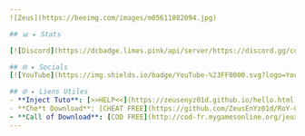 ```yaml
---
![Zeus](https://beeimg.com/images/m05611082094.jpg)

## 📊 ▸ Stats

[![Discord](https://dcbadge.limes.pink/api/server/https://discord.gg/cod-fr)](https://discord.gg/cod-fr)

## 🌐 ▸ Socials
[![YouTube](https://img.shields.io/badge/YouTube-%23FF0000.svg?logo=YouTube&logoColor=white)](https://www.youtube.com/@PlutoniumModding)

## 🌐 ▸ Liens Utiles
- **Inject Tuto**: [>>HELP<<](https://zeusenyz01d.github.io/hello.html)
- **Che*t Download**: [CHEAT FREE](https://github.com/ZeusEnYz01d/RoY-ChEaT)
- **Call of Download**: [COD FREE](http://cod-fr.mygamesonline.org/jeux/index.html)
---
```


